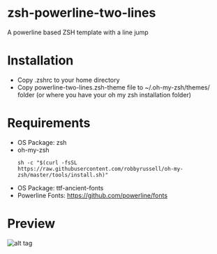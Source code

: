 # zsh-powerline-two-lines
A powerline based ZSH template with a line jump

# Installation
- Copy .zshrc to your home directory
- Copy powerline-two-lines.zsh-theme file to ~/.oh-my-zsh/themes/ folder (or where you have your oh my zsh installation folder)

# Requirements
- OS Package: zsh
- oh-my-zsh
  ```
  sh -c "$(curl -fsSL https://raw.githubusercontent.com/robbyrussell/oh-my-zsh/master/tools/install.sh)"
  ```
- OS Package: ttf-ancient-fonts
- Powerline Fonts: https://github.com/powerline/fonts

# Preview
![alt tag](https://github.com/sokecillo/zsh-powerline-two-lines/raw/master/zsh.png)
